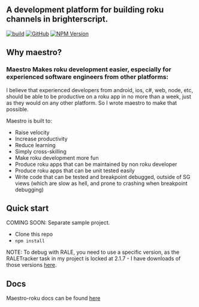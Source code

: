 ## A development platform for building roku channels in brighterscript.


[![build](https://img.shields.io/github/workflow/status/georgejecook/maestro-roku/build.svg?logo=github)](https://github.com/georgejecook/maestro-roku/actions?query=workflow%3Abuild)
[![GitHub](https://img.shields.io/github/release/georgejecook/maestro-roku.svg?style=flat-square)](https://github.com/georgejecook/maestro-roku/releases)
[![NPM Version](https://badge.fury.io/js/maestro-roku.svg?style=flat)](https://npmjs.org/package/maestro-roku)

## Why maestro?

### Maestro Makes roku development easier, especially for experienced software engineers from other platforms:

I believe that experienced developers from android, ios, c#, web, node, etc, should be able to be productive on a roku app in no more than a week, just as they would on any other platform. So I wrote maestro to make that possible.

Maestro is built to:

 - Raise velocity
 - Increase productivity
 - Reduce learning
 - Simply cross-skilling
 - Make roku development more fun
 - Produce roku apps that can be maintained by non roku developer
 - Produce roku apps that can be unit tested easily
 - Write code that can be tested and breakpoint debugged, outside of SG views (which are slow as hell, and prone to crashing when breakpoint debugging)

## Quick start

COMING SOON: Separate sample project.

  - Clone this repo
  - `npm install`

NOTE: To debug with RALE, you need to use a specific version, as the RALETracker task in my project is locked at 2.1.7 - I have downloads of those versions [here](https://drive.google.com/drive/folders/1gZZcndEpSO6zDVkx09UpYJtPb7OTf6Nq?usp=sharing).
## Docs

Maestro-roku docs can be found [here](https://github.com/georgejecook/maestro-roku/wiki)
